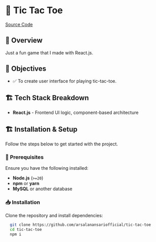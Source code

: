 # 🚀 Tic Tac Toe

[Source Code](https://github.com/arsalanansariofficial/tic-tac-toe)

## 📌 Overview

Just a fun game that I made with React.js.

## 🎯 Objectives

- ✅ To create user interface for playing tic-tac-toe.

## 🏗 Tech Stack Breakdown

- **React.js** - Frontend UI logic, component-based architecture

## 🏗 Installation & Setup

Follow the steps below to get started with the project.

### 🚀 **Prerequisites**

Ensure you have the following installed:

- **Node.js** (`>=20`)
- **npm** or **yarn**
- **MySQL** or another database

### 📥 **Installation**

Clone the repository and install dependencies:

```bash
  git clone https://github.com/arsalanansariofficial/tic-tac-toe
  cd tic-tac-toe
  npm i
```
